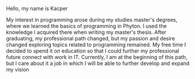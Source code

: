 Hello, my name is Kacper

My interest in programming arose during my studies
master's degrees, where we learned the basics of programming in Phyton.
I used the knowledge I acquired there when writing my master's thesis.
After graduating, my professional path changed, but my passion and desire changed
exploring topics related to programming remained. My free time
I decided to spend it on education so that I could further my professional future
connect with work in IT. Currently, I am at the beginning of this path, but I care about it
a job in which I will be able to further develop and expand my vision
